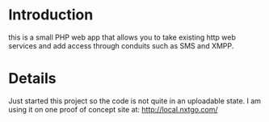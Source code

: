 # Introduction #

this is a small PHP web app that allows you to take existing http web services and add access through conduits such as SMS and XMPP.


# Details #

Just started this project so the code is not quite in an uploadable state.
I am using it on one proof of concept site at: http://local.nxtgo.com/